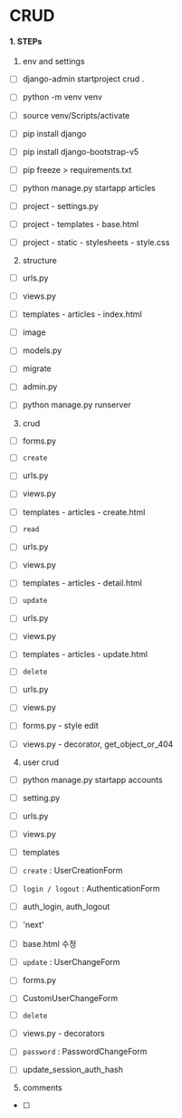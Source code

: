 # CRUD

#### 1. STEPs

1. env and settings

- [ ] django-admin startproject crud .
- [ ] python -m venv venv
- [ ] source venv/Scripts/activate
- [ ] pip install django
- [ ] pip install django-bootstrap-v5
- [ ] pip freeze > requirements.txt
- [ ] python manage.py startapp articles
- [ ] project - settings.py
- [ ] project - templates - base.html
- [ ] project - static - stylesheets - style.css



2. structure

- [ ] urls.py
- [ ] views.py
- [ ] templates - articles - index.html
- [ ] image
- [ ] models.py
- [ ] migrate
- [ ] admin.py
- [ ] python manage.py runserver



3. crud

- [ ] forms.py
- [ ] `create`
- [ ] urls.py
- [ ] views.py
- [ ] templates - articles - create.html
- [ ] `read`
- [ ] urls.py
- [ ] views.py
- [ ] templates - articles - detail.html
- [ ] `update`
- [ ] urls.py
- [ ] views.py
- [ ] templates - articles - update.html
- [ ] `delete`
- [ ] urls.py
- [ ] views.py
- [ ] forms.py - style edit
- [ ] views.py - decorator, get_object_or_404



4. user crud

- [ ] python manage.py startapp accounts
- [ ] setting.py
- [ ] urls.py
- [ ] views.py
- [ ] templates
- [ ] `create`  : UserCreationForm
- [ ] `login / logout` : AuthenticationForm
- [ ] auth_login, auth_logout
- [ ] 'next'
- [ ] base.html 수정
- [ ] `update` : UserChangeForm
- [ ] forms.py
- [ ] CustomUserChangeForm
- [ ] `delete`
- [ ] views.py - decorators
- [ ] `password` : PasswordChangeForm
- [ ] update_session_auth_hash



5. comments

- [ ] 















